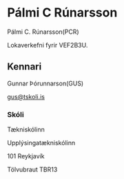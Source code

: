 # Pálmi C Rúnarsson
Pálmi C. Rúnarsson(PCR)

Lokaverkefni fyrir VEF2B3U. 

## Kennari
Gunnar Þórunnarson(GUS)

gus@tskoli.is
### Skóli
Tækniskólinn

Upplýsingatækniskólinn 

101 Reykjavík

Tölvubraut TBR13
